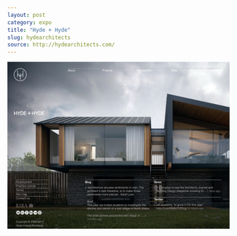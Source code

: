 ```yaml
---
layout: post
category: expo
title: "Hyde + Hyde"
slug: hydearchitects
source: http://hydearchitects.com/
---
```


<img src="/screenshots/hydearchitects.jpg">
